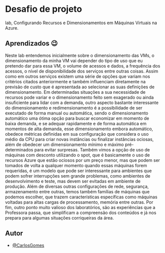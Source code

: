 # Desafio de projeto

lab, Configurando Recursos e Dimensionamentos em Máquinas Virtuais na Azure.

## Aprendizados :wink:

Neste lab entendemos inicialmente sobre o dimensionamento das VMs, o dimensionamento da minha VM vai depender do tipo de uso que eu pretendo dar para essa VM, o volume de acessos e dados, a frequência dos acessos, o nível de disponibilidade dos serviços entre outras coisas. Assim como em outros serviços existem uma série de opções que variam nos critérios citados anteriormente e também influenciam diretamente na previsão de custo que é apresentada ao selecionar as suas definições de dimensionamento. Em determinadas situações a sua necessidade de recursos pode variar e o dimensionamento feito sem exagerado ou ainda insuficiente para lidar com a demanda, outro aspecto bastante interessante do dimensionamento e redimensionamento é a possibilidade de ser executado de forma manual ou automática, sendo o dimensionamento automático uma ótima opção para buscar economizar em momento de baixa demanda, e se adequar rapidamente e de forma automática em momentos de alta demanda, esse dimensionamento embora automático, obedece métricas definidas em sua configuração que considera o uso médio da CPU para criar novas instâncias ou finalizar instâncias ociosas, além de obedecer um dimensionamento mínimo e máximo pré-determinados para evitar surpresas. Também vimos a opção de uso de máquinas com desconto utilizando o spot, que é basicamente o uso de recursos Azure que estão ociosos por um preço menor, mas que podem ser tomados de volta a qualquer momento quando essas máquinas forem requeridas, é um modelo que pode ser interessante para ambientes que podem sofrer interrupções sem grande problemas, como ambientes de desenvolvimento e teste, mas devem ser evitadas em ambiente de produção. Além de diversas outras configurações de rede, segurança, armazenamento entre outras, temos também famílias de máquinas que podemos escolher, que trazem características específicas como máquinas voltadas para altas cargas de processamento, memória entre outras. Por fim, outro ponto muito valioso dos laboratórios, são as experiências que a Professora passa, que simplificam a compreensão dos conteúdos e já nos prepara para algumas situações corriqueiras da área.

## Autor

- [@CarlosGomes](https://github.com/Darkm4ge)
